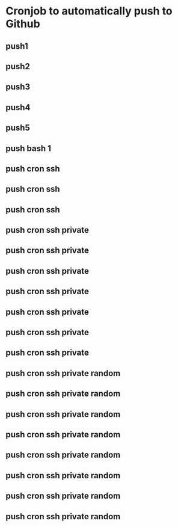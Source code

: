 # Cronjob to automatically push to Github
## push1
## push2
## push3
## push4
## push5
## push bash 1
## push cron ssh
## push cron ssh
## push cron ssh
## push cron ssh private
## push cron ssh private
## push cron ssh private
## push cron ssh private
## push cron ssh private
## push cron ssh private
## push cron ssh private
## push cron ssh private random
## push cron ssh private random
## push cron ssh private random
## push cron ssh private random
## push cron ssh private random
## push cron ssh private random
## push cron ssh private random
## push cron ssh private random
